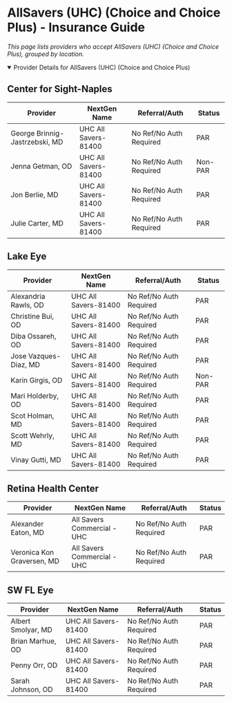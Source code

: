 # AllSavers (UHC) (Choice and Choice Plus) - Insurance Guide

*This page lists providers who accept AllSavers (UHC) (Choice and Choice Plus), grouped by location.*

<details open><summary>Provider Details for AllSavers (UHC) (Choice and Choice Plus)</summary>

## Center for Sight-Naples

| Provider | NextGen Name | Referral/Auth | Status |
|----------|-------------|--------------|--------|
| George Brinnig-Jastrzebski, MD | UHC All Savers-81400 | No Ref/No Auth Required | PAR |
| Jenna Getman, OD | UHC All Savers-81400 | No Ref/No Auth Required | Non-PAR |
| Jon Berlie, MD | UHC All Savers-81400 | No Ref/No Auth Required | PAR |
| Julie Carter, MD | UHC All Savers-81400 | No Ref/No Auth Required | PAR |

## Lake Eye 

| Provider | NextGen Name | Referral/Auth | Status |
|----------|-------------|--------------|--------|
| Alexandria Rawls, OD | UHC All Savers-81400 | No Ref/No Auth Required | PAR |
| Christine Bui, OD | UHC All Savers-81400 | No Ref/No Auth Required | PAR |
| Diba Ossareh, OD | UHC All Savers-81400 | No Ref/No Auth Required | PAR |
| Jose Vazques-Diaz, MD | UHC All Savers-81400 | No Ref/No Auth Required | PAR |
| Karin Girgis, OD | UHC All Savers-81400 | No Ref/No Auth Required | Non-PAR |
| Mari Holderby, OD | UHC All Savers-81400 | No Ref/No Auth Required | PAR |
| Scot Holman, MD | UHC All Savers-81400 | No Ref/No Auth Required | PAR |
| Scott Wehrly, MD | UHC All Savers-81400 | No Ref/No Auth Required | PAR |
| Vinay Gutti, MD | UHC All Savers-81400 | No Ref/No Auth Required | PAR |

## Retina Health Center

| Provider | NextGen Name | Referral/Auth | Status |
|----------|-------------|--------------|--------|
| Alexander Eaton, MD | All Savers Commercial - UHC | No Ref/No Auth Required | PAR |
| Veronica Kon Graversen, MD | All Savers Commercial - UHC | No Ref/No Auth Required | PAR |

## SW FL Eye

| Provider | NextGen Name | Referral/Auth | Status |
|----------|-------------|--------------|--------|
| Albert Smolyar, MD | UHC All Savers-81400 | No Ref/No Auth Required | PAR |
| Brian Marhue, OD | UHC All Savers-81400 | No Ref/No Auth Required | PAR |
| Penny Orr, OD | UHC All Savers-81400 | No Ref/No Auth Required | PAR |
| Sarah Johnson, OD | UHC All Savers-81400 | No Ref/No Auth Required | PAR |

</details>

